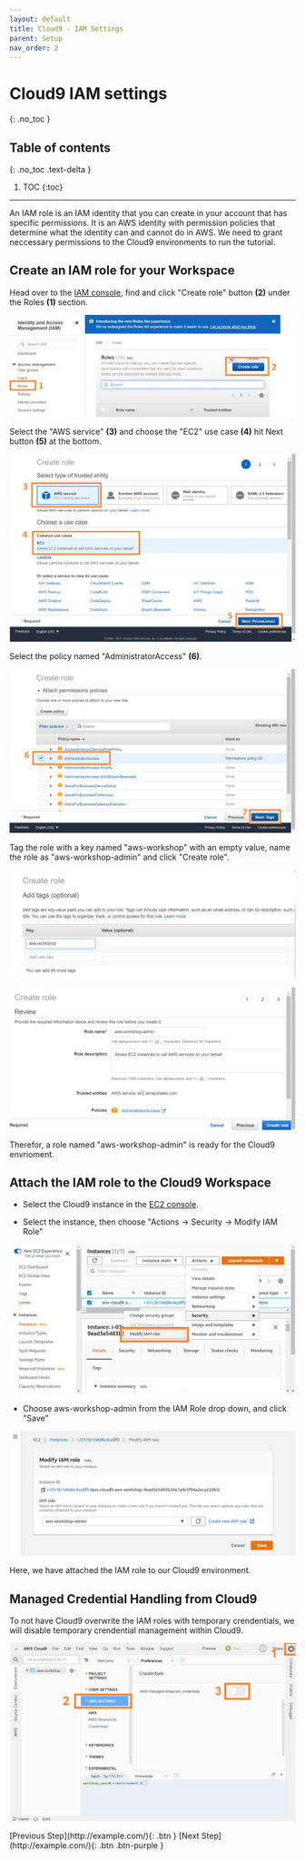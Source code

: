 ```yaml
---
layout: default
title: Cloud9 - IAM Settings
parent: Setup
nav_order: 2
---
```


# Cloud9 IAM settings
{: .no_toc }

## Table of contents
{: .no_toc .text-delta }

1. TOC
{:toc}

---

An IAM role is an IAM identity that you can create in your account that has specific permissions. It is an AWS identity with permission policies that determine what the identity can and cannot do in AWS. We need to grant neccessary permissions to the Cloud9 environments to run the tutorial.

## Create an IAM role for your Workspace

Head over to the [IAM console](https://console.aws.amazon.com/iam/home), find and click "Create role" button **(2)** under the Roles **(1)** section.

![Image](../../src/img/Setup/Cloud9-5.jpg)

Select the "AWS service" **(3)** and choose the "EC2" use case **(4)** hit Next button **(5)** at the bottom.

![Image](../../src/img/Setup/Cloud9-6.jpg)

Select the policy named "AdministratorAccess" **(6)**.

![Image](../../src/img/Setup/Cloud9-7.jpg)

Tag the role with a key named "aws-workshop" with an empty value, name the role as "aws-workshop-admin" and click "Create role".

![Image](../../src/img/Setup/Cloud9-8.jpg)

![Image](../../src/img/Setup/Cloud9-9.jpg)

Therefor, a role named "aws-workshop-admin" is ready for the Cloud9 envrioment.


## Attach the IAM role to the Cloud9 Workspace

- Select the Cloud9 instance in the [EC2 console](https://console.aws.amazon.com/ec2/v2/home#Instances).

- Select the instance, then choose "Actions -> Security -> Modify IAM Role"

![Image](../../src/img/Setup/Cloud9-10.jpg)

- Choose aws-workshop-admin from the IAM Role drop down, and click "Save"

![Image](../../src/img/Setup/Cloud9-11.jpg)

Here, we have attached the IAM role to our Cloud9 environment.

## Managed Credential Handling from Cloud9
To not have Cloud9 overwrite the IAM roles with temporary crendentials, we will disable temporary crendential management within Cloud9.

![Image](../../src/img/Setup/Cloud9-12.jpg)

<div class="code-example" markdown="1">
[Previous Step](http://example.com/){: .btn }
[Next Step](http://example.com/){: .btn .btn-purple }
</div>
